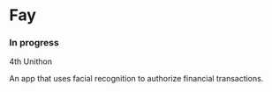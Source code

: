 # Fay

### In progress

4th Unithon

An app that uses facial recognition to authorize financial transactions.
